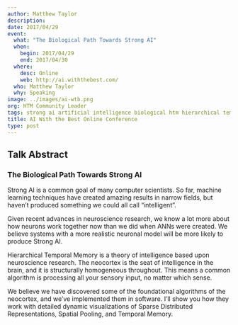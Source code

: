 ```yaml
---
author: Matthew Taylor
description:
date: 2017/04/29
event:
  what: "The Biological Path Towards Strong AI"
  when:
    begin: 2017/04/29
    end: 2017/04/30
  where:
    desc: Online
    web: http://ai.withthebest.com/
  who: Matthew Taylor
  why: Speaking
image: ../images/ai-wtb.png
org: HTM Community Leader
tags: strong ai artificial intelligence biological htm hierarchical temporal memory computing like the brain
title: AI With the Best Online Conference
type: post
---
```


## Talk Abstract

### The Biological Path Towards Strong AI

Strong AI is a common goal of many computer scientists. So far, machine learning techniques have created amazing results in narrow fields, but haven’t produced something we could all call “intelligent”.

Given recent advances in neuroscience research, we know a lot more about how neurons work together now than we did when ANNs were created. We believe systems with a more realistic neuronal model will be more likely to produce Strong AI.

Hierarchical Temporal Memory is a theory of intelligence based upon neuroscience research. The neocortex is the seat of intelligence in the brain, and it is structurally homogeneous throughout. This means a common algorithm is processing all your sensory input, no matter which sense.

We believe we have discovered some of the foundational algorithms of the neocortex, and we’ve implemented them in software. I’ll show you how they work with detailed dynamic visualizations of Sparse Distributed Representations, Spatial Pooling, and Temporal Memory.
